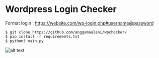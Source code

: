 # Wordpress Login Checker

Format login :
https://website.com/wp-login.php#username@password

```
$ git clone https://github.com/anggamaulani/wpchecker/
$ pip install -r requirements.txt
$ python3 main.py
```

![alt text](https://c.tenor.com/tlP1gAvWPmAAAAAC/kono-suba-anime.gif)
